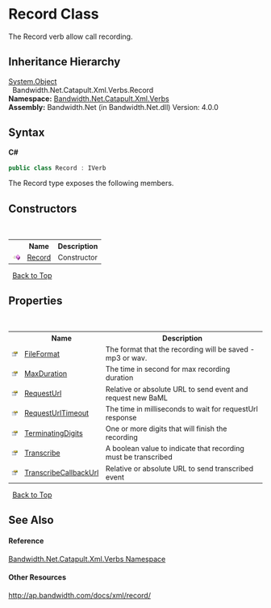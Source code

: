 ﻿# Record Class
 

The Record verb allow call recording.


## Inheritance Hierarchy
<a href="http://msdn2.microsoft.com/en-us/library/e5kfa45b" target="_blank">System.Object</a><br />&nbsp;&nbsp;Bandwidth.Net.Catapult.Xml.Verbs.Record<br />
**Namespace:**&nbsp;<a href ="N_Bandwidth_Net_Catapult_Xml_Verbs.md">Bandwidth.Net.Catapult.Xml.Verbs</a><br />**Assembly:**&nbsp;Bandwidth.Net (in Bandwidth.Net.dll) Version: 4.0.0

## Syntax

**C#**<br />
``` C#
public class Record : IVerb
```

The Record type exposes the following members.


## Constructors
&nbsp;<table><tr><th></th><th>Name</th><th>Description</th></tr><tr><td>![Public method](media/pubmethod.gif "Public method")</td><td><a href ="M_Bandwidth_Net_Catapult_Xml_Verbs_Record__ctor.md">Record</a></td><td>
Constructor</td></tr></table>&nbsp;
<a href="#record-class">Back to Top</a>

## Properties
&nbsp;<table><tr><th></th><th>Name</th><th>Description</th></tr><tr><td>![Public property](media/pubproperty.gif "Public property")</td><td><a href ="P_Bandwidth_Net_Catapult_Xml_Verbs_Record_FileFormat.md">FileFormat</a></td><td>
The format that the recording will be saved - mp3 or wav.</td></tr><tr><td>![Public property](media/pubproperty.gif "Public property")</td><td><a href ="P_Bandwidth_Net_Catapult_Xml_Verbs_Record_MaxDuration.md">MaxDuration</a></td><td>
The time in second for max recording duration</td></tr><tr><td>![Public property](media/pubproperty.gif "Public property")</td><td><a href ="P_Bandwidth_Net_Catapult_Xml_Verbs_Record_RequestUrl.md">RequestUrl</a></td><td>
Relative or absolute URL to send event and request new BaML</td></tr><tr><td>![Public property](media/pubproperty.gif "Public property")</td><td><a href ="P_Bandwidth_Net_Catapult_Xml_Verbs_Record_RequestUrlTimeout.md">RequestUrlTimeout</a></td><td>
The time in milliseconds to wait for requestUrl response</td></tr><tr><td>![Public property](media/pubproperty.gif "Public property")</td><td><a href ="P_Bandwidth_Net_Catapult_Xml_Verbs_Record_TerminatingDigits.md">TerminatingDigits</a></td><td>
One or more digits that will finish the recording</td></tr><tr><td>![Public property](media/pubproperty.gif "Public property")</td><td><a href ="P_Bandwidth_Net_Catapult_Xml_Verbs_Record_Transcribe.md">Transcribe</a></td><td>
A boolean value to indicate that recording must be transcribed</td></tr><tr><td>![Public property](media/pubproperty.gif "Public property")</td><td><a href ="P_Bandwidth_Net_Catapult_Xml_Verbs_Record_TranscribeCallbackUrl.md">TranscribeCallbackUrl</a></td><td>
Relative or absolute URL to send transcribed event</td></tr></table>&nbsp;
<a href="#record-class">Back to Top</a>

## See Also


#### Reference
<a href ="N_Bandwidth_Net_Catapult_Xml_Verbs.md">Bandwidth.Net.Catapult.Xml.Verbs Namespace</a><br />

#### Other Resources
<a href="http://ap.bandwidth.com/docs/xml/record/" target="_blank">http://ap.bandwidth.com/docs/xml/record/</a><br />
